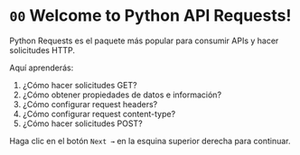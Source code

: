 # `00` Welcome to Python API Requests!
 
Python Requests es el paquete más popular para consumir APIs y hacer solicitudes HTTP.

Aquí aprenderás:

1. ¿Cómo hacer solicitudes GET?
2. ¿Cómo obtener propiedades de datos e información?
3. ¿Cómo configurar request headers?
4. ¿Cómo configurar request content-type?
5. ¿Cómo hacer solicitudes POST?

Haga clic en el botón `Next →` en la esquina superior derecha para continuar.
